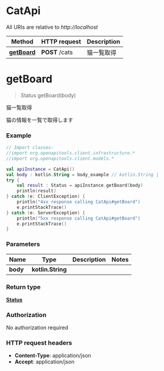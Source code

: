 # CatApi

All URIs are relative to *http://localhost*

Method | HTTP request | Description
------------- | ------------- | -------------
[**getBoard**](CatApi.md#getBoard) | **POST** /cats | 猫一覧取得


<a name="getBoard"></a>
# **getBoard**
> Status getBoard(body)

猫一覧取得

猫の情報を一覧で取得します

### Example
```kotlin
// Import classes:
//import org.openapitools.client.infrastructure.*
//import org.openapitools.client.models.*

val apiInstance = CatApi()
val body : kotlin.String = body_example // kotlin.String | 
try {
    val result : Status = apiInstance.getBoard(body)
    println(result)
} catch (e: ClientException) {
    println("4xx response calling CatApi#getBoard")
    e.printStackTrace()
} catch (e: ServerException) {
    println("5xx response calling CatApi#getBoard")
    e.printStackTrace()
}
```

### Parameters

Name | Type | Description  | Notes
------------- | ------------- | ------------- | -------------
 **body** | **kotlin.String**|  |

### Return type

[**Status**](Status.md)

### Authorization

No authorization required

### HTTP request headers

 - **Content-Type**: application/json
 - **Accept**: application/json

